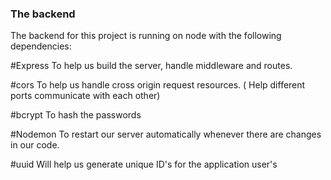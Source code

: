 ### The backend

The backend for this project is running on node with the following dependencies:

  #Express
    To help us build the server, handle middleware and routes.
    
   #cors
    To help us handle cross origin request resources. ( Help different ports communicate with each other)
        
   #bcrypt
    To hash the passwords
    
   #Nodemon
    To restart our server automatically whenever there are changes in our code.
    
   #uuid
    Will help us generate unique ID's for the application user's
